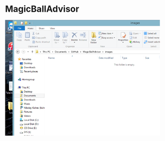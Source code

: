 MagicBallAdvisor
================

![alt tag](https://raw.githubusercontent.com/nkichev/MagicBallAdvisor/master/images/Untitled.png)
